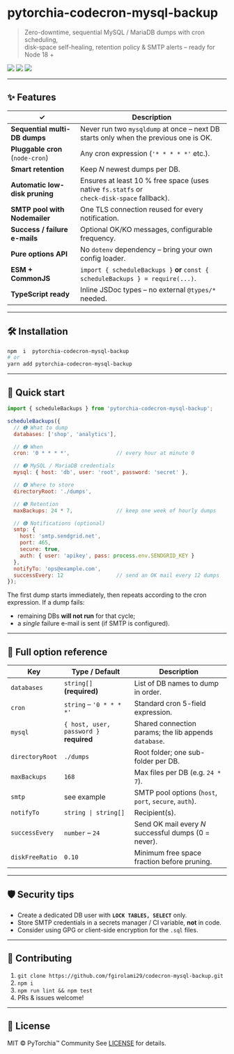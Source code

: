 
# pytorchia-codecron-mysql-backup

> Zero-downtime, sequential MySQL / MariaDB dumps with cron scheduling,  
> disk-space self-healing, retention policy & SMTP alerts – ready for Node 18 +

[![](https://img.shields.io/npm/v/pytorchia-codecron-mysql-backup?style=flat-square)](https://www.npmjs.com/package/pytorchia-codecron-mysql-backup)
[![](https://img.shields.io/node/v/pytorchia-codecron-mysql-backup.svg?style=flat-square)](https://nodejs.org)
[![](https://img.shields.io/github/license/fgirolami29/codecron-mysql-backup?style=flat-square)](LICENSE)

---

## ✨ Features

| ✓ | Description |
|---|-------------|
| **Sequential multi-DB dumps** | Never run two `mysqldump` at once – next DB starts only when the previous one is OK. |
| **Pluggable cron** (`node-cron`) | Any cron expression (`'* * * * *'` etc.). |
| **Smart retention** | Keep _N_ newest dumps per DB. |
| **Automatic low-disk pruning** | Ensures at least 10 % free space (uses native `fs.statfs` or <br>`check-disk-space` fallback). |
| **SMTP pool with Nodemailer** | One TLS connection reused for every notification. |
| **Success / failure e-mails** | Optional OK/KO messages, configurable frequency. |
| **Pure options API** | No `dotenv` dependency – bring your own config loader. |
| **ESM + CommonJS** | `import { scheduleBackups }` **or** `const { scheduleBackups } = require(...)`. |
| **TypeScript ready** | Inline JSDoc types – no external `@types/*` needed. |

---

## 🛠️ Installation

```bash
npm  i  pytorchia-codecron-mysql-backup
# or
yarn add pytorchia-codecron-mysql-backup
````

---

## 🚀 Quick start

```js
import { scheduleBackups } from 'pytorchia-codecron-mysql-backup';

scheduleBackups({
  // ➊ What to dump
  databases: ['shop', 'analytics'],

  // ➋ When
  cron: '0 * * * *',               // every hour at minute 0

  // ➌ MySQL / MariaDB credentials
  mysql: { host: 'db', user: 'root', password: 'secret' },

  // ➍ Where to store
  directoryRoot: './dumps',

  // ➎ Retention
  maxBackups: 24 * 7,              // keep one week of hourly dumps

  // ➏ Notifications (optional)
  smtp: {
    host: 'smtp.sendgrid.net',
    port: 465,
    secure: true,
    auth: { user: 'apikey', pass: process.env.SENDGRID_KEY }
  },
  notifyTo: 'ops@example.com',
  successEvery: 12                 // send an OK mail every 12 dumps
});
```

The first dump starts immediately, then repeats according to the cron
expression.  If a dump fails:

* remaining DBs **will not run** for that cycle;
* a *single* failure e-mail is sent (if SMTP is configured).

---

## 🧩 Full option reference

| Key             | Type / Default                          | Description                                           |
| --------------- | --------------------------------------- | ----------------------------------------------------- |
| `databases`     | `string[]` **(required)**               | List of DB names to dump in order.                    |
| `cron`          | `string` – `'0 * * * *'`                | Standard cron 5-field expression.                     |
| `mysql`         | `{ host, user, password }` **required** | Shared connection params; the lib appends `database`. |
| `directoryRoot` | `./dumps`                               | Root folder; one sub-folder per DB.                   |
| `maxBackups`    | `168`                                   | Max files per DB (e.g. `24 * 7`).                     |
| `smtp`          | see example                             | SMTP pool options (`host`, `port`, `secure`, `auth`). |
| `notifyTo`      | `string \| string[]`                    | Recipient(s).                                         |
| `successEvery`  | `number` – `24`                         | Send OK mail every *N* successful dumps (0 = never).  |
| `diskFreeRatio` | `0.10`                                  | Minimum free space fraction before pruning.           |

---

## 🛡️ Security tips

* Create a dedicated DB user with **`LOCK TABLES, SELECT`** only.
* Store SMTP credentials in a secrets manager / CI variable, **not** in code.
* Consider using GPG or client-side encryption for the `.sql` files.

---

## 🤝 Contributing

1. `git clone https://github.com/fgirolami29/codecron-mysql-backup.git`
2. `npm i`
3. `npm run lint && npm test`
4. PRs & issues welcome!

---

## 📜 License

MIT © PyTorchia™ Community
See [LICENSE](./LICENSE) for details.
